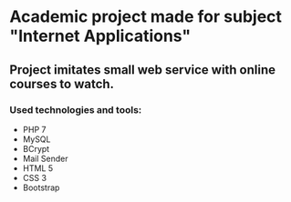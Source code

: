 # Academic project made for subject "Internet Applications" 
## Project imitates small web service with online courses to watch. 

### Used technologies and tools:
* PHP 7
* MySQL
* BCrypt
* Mail Sender
* HTML 5
* CSS 3
* Bootstrap
